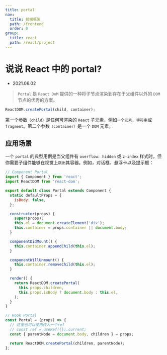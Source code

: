 ```yaml
---
title: portal
nav:
  title: 前端框架
  path: /frontend
  order: 0
group:
  title: react
  path: /react/project
---
```


# 说说 React 中的 portal?

- 2021.06.02

> `Portal` 是 `React DoM` 提供的一种将子节点渲染到存在于父组件以外的 `DOM` 节点的优秀的方案。

```js
ReactDOM.createPortal(child, container);
```

第一个参数`（child）`是任何可渲染的 `React` 子元素，例如`一个元素`，`字符串`或 `fragment`。第二个参数`（container）`是一个 `DOM` 元素。

## 应用场景

一个 `portal` 的典型用例是当父组件有 `overflow: hidden` 或 `z-index` 样式时，但你需要子组件能够在视觉上`跳出`其容器。例如，对话框、悬浮卡以及提示框：

```js
// Component Portal
import { Component } from 'react';
import ReactDOM from 'react-dom';

export default class Portal extends Component {
  static defaultProps = {
    isBody: false,
  };

  constructor(props) {
    super(props);
    this.el = document.createElement('div');
    this.container = props.container || document.body;
  }

  componentDidMount() {
    this.container.appendChild(this.el);
  }

  componentWillUnmount() {
    this.container.removeChild(this.el);
  }

  render() {
    return ReactDOM.createPortal(
      this.props.children,
      this.props.isBody ? document.body : this.el,
    );
  }
}

// Hook Portal
const Portal = (props) => {
  // 这里也可以使用传入一个ref
  // const ref = useRef({}).current;
  const { parentNode = document.body, children } = props;

  return ReactDOM.createPortal(children, parentNode);
};
```
